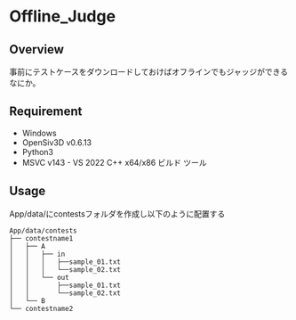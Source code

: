 # Offline_Judge
## Overview
事前にテストケースをダウンロードしておけばオフラインでもジャッジができるなにか。

## Requirement
- Windows
- OpenSiv3D v0.6.13
- Python3
- MSVC v143 - VS 2022 C++ x64/x86 ビルド ツール

## Usage
App/data/にcontestsフォルダを作成し以下のように配置する
```
App/data/contests
├── contestname1
│   ├── A
│   │   ├── in
│   │   │   ├──sample_01.txt
│   │   │   └──sample_02.txt
│   │   └── out
│   │       ├──sample_01.txt
│   │       └──sample_02.txt
│   └── B
└── contestname2
```
